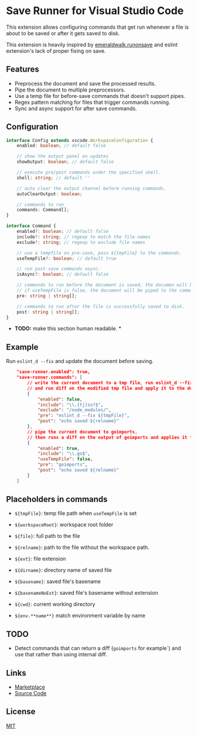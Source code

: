 # Save Runner for Visual Studio Code

This extension allows configuring commands that get run whenever a file is about to be saved or after it gets saved to disk.

This extension is heavily inspired by [emeraldwalk.runonsave](https://marketplace.visualstudio.com/items?itemName=emeraldwalk.RunOnSave) and
eslint extension's lack of proper fixing on save.

## Features

* Preprocess the document and save the processed results.
* Pipe the document to multiple preprocessors.
* Use a temp file for before-save commands that doesn't support pipes.
* Regex pattern matching for files that trigger commands running.
* Sync and async support for after save commands.

## Configuration

```ts
interface Config extends vscode.WorkspaceConfiguration {
	enabled: boolean; // default false

	// show the output panel on updates
	showOutput: boolean; // default false

	// execute pre/post commands under the specified shell.
	shell: string; // default ''

	// auto clear the output channel before running commands.
	autoClearOutput: boolean;

	// commands to run
	commands: Command[];
}

interface Command {
	enabled?: boolean; // default false
	include?: string; // regexp to match the file names
	exclude?: string; // regexp to exclude file names

	// use a tempfile on pre-save, pass ${tmpFile} to the commands.
	useTempFile?: boolean; // default true

	// run post-save commands async.
	isAsync?: boolean; // default false

	// commands to run before the document is saved, the documen will be replaced with the stdout of the command chain.
	// if useTempFile is false, the document will be piped to the commands.
	pre: string | string[];

	// commands to run after the file is successfully saved to disk.
	post: string | string[];
}
```

* **TODO:** make this section human readable. *

## Example

Run `eslint_d --fix` and update the document before saving.

```json
	"save-runner.enabled": true,
	"save-runner.commands": [
		// write the current document to a tmp file, run eslint_d --fix on it,
		// and run diff on the modified tmp file and apply it to the document.
		{
			"enabled": false,
			"include": "\\.[tj]sx?$",
			"exclude": "/node_modules/",
			"pre": "eslint_d --fix ${tmpFile}",
			"post": "echo saved ${relname}"
		},
		// pipe the current document to goimports,
		// then runs a diff on the output of goimports and applies it to the document.
		{
			"enabled": true,
			"include": "\\.go$",
			"useTempFile": false,
			"pre": "goimports",
			"post": "echo saved ${relname}"
		}
	]
```

## Placeholders in commands

* `${tmpFile}`: temp file path when `useTempFile` is set

* `${workspaceRoot}`: workspace root folder

* `${file}`: full path to the file
* `${relname}`: path to the file without the workspace path.
* `${ext}`: file extension

* `${dirname}`: directory name of saved file
* `${basename}`: saved file's basename
* `${basenameNoExt}`: saved file's basename without extension

* `${cwd}`: current working directory

* `${env.**name**}` match environment variable by name

## TODO

* Detect commands that can return a diff (`goimports` for example`) and use that rather than using internal diff.

## Links

* [Marketplace](https://marketplace.visualstudio.com/items?itemName=oneofone.save-runner)
* [Source Code](https://github.com/OneOfOne/vscode-save-runner)

## License

[MIT](https://opensource.org/licenses/MIT)
